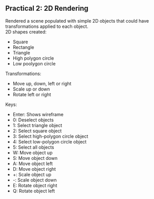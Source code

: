 ## Practical 2: 2D Rendering  

Rendered a scene populated with simple 2D objects that could have transformations applied to each object.  
2D shapes created:
- Square
- Rectangle
- Triangle
- High polygon circle
- Low poolygon circle

Transformations:
- Move up, down, left or right
- Scale up or down
- Rotate left or right

Keys:  
- Enter: Shows wireframe
- 0: Deselect objects
- 1: Select triangle object
- 2: Select square object
- 3: Select high-polygon circle object
- 4: Select low-polygon circle object
- 5: Select all objects
- W: Move object up
- S: Move object down
- A: Move object left
- D: Move object right
- +: Scale object up
- -: Scale object down
- E: Rotate object right
- Q: Rotate object left
